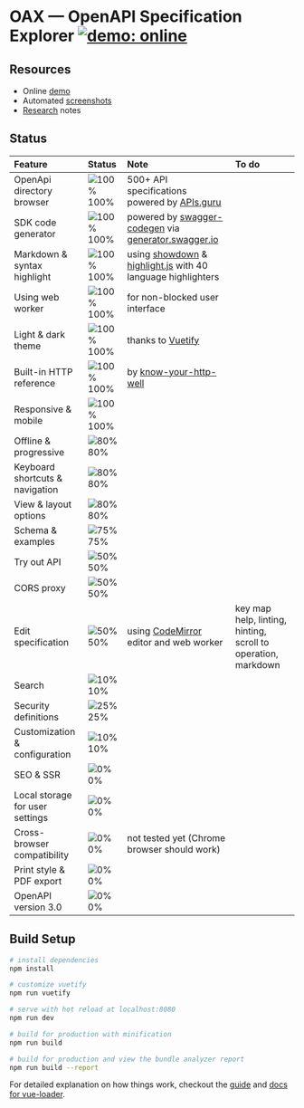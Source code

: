 # OAX &mdash; OpenAPI Specification Explorer [![demo: online](https://img.shields.io/badge/demo-online-brightgreen.svg?style=flat-square)](https://darosh.github.io/oax/)

## Resources

* Online [demo](https://darosh.github.io/oax/)
* Automated [screenshots](./doc/screenshots/README.md)
* [Research](./doc/RESEARCH.md) notes

## Status

|Feature|Status|Note|To do
|:---|:---|:---|:---
|OpenApi directory browser|![100%](https://placehold.it/12/44cc11?text=+) 100%| 500+ API specifications powered by [APIs.guru](https://apis.guru/openapi-directory/)
|SDK code generator|![100%](https://placehold.it/12/44cc11?text=+) 100%| powered by [swagger-codegen](https://github.com/swagger-api/swagger-codegen) via [generator.swagger.io](https://generator.swagger.io/) 
|Markdown & syntax highlight|![100%](https://placehold.it/12/44cc11?text=+) 100%| using [showdown](https://github.com/showdownjs/showdown) & [highlight.js](https://highlightjs.org/) with 40 language highlighters 
|Using web worker|![100%](https://placehold.it/12/44cc11?text=+) 100%| for non-blocked user interface
|Light & dark theme|![100%](https://placehold.it/12/44cc11?text=+) 100%| thanks to [Vuetify](https://vuetifyjs.com/)
|Built-in HTTP reference|![100%](https://placehold.it/12/44cc11?text=+) 100%| by [know-your-http-well](https://github.com/for-GET/know-your-http-well) 
|Responsive & mobile|![100%](https://placehold.it/12/44cc11?text=+) 100%|  
|Offline & progressive|![80%](https://placehold.it/12/44cc11?text=+) 80%| 
|Keyboard shortcuts & navigation|![80%](https://placehold.it/12/44cc11?text=+) 80%|
|View & layout options|![80%](https://placehold.it/12/44cc11?text=+) 80%| 
|Schema & examples|![75%](https://placehold.it/12/dfb317?text=+) 75%| 
|Try out API|![50%](https://placehold.it/12/dfb317?text=+) 50%| 
|CORS proxy|![50%](https://placehold.it/12/dfb317?text=+) 50%| 
|Edit specification|![50%](https://placehold.it/12/dfb317?text=+) 50%| using [CodeMirror](http://codemirror.net/) editor and web worker|key map help, linting, hinting, scroll to operation, markdown
|Search|![10%](https://placehold.it/12/dfb317?text=+) 10%| 
|Security definitions|![25%](https://placehold.it/12/e05d44?text=+) 25%| 
|Customization & configuration|![10%](https://placehold.it/12/e05d44?text=+) 10%| 
|SEO & SSR|![0%](https://placehold.it/12/e05d44?text=+) 0%| 
|Local storage for user settings|![0%](https://placehold.it/12/e05d44?text=+) 0%| 
|Cross-browser compatibility|![0%](https://placehold.it/12/e05d44?text=+) 0%| not tested yet (Chrome browser should work) 
|Print style & PDF export|![0%](https://placehold.it/12/e05d44?text=+) 0%|
|OpenAPI version 3.0|![0%](https://placehold.it/12/e05d44?text=+) 0%|

## Build Setup

``` bash
# install dependencies
npm install

# customize vuetify
npm run vuetify

# serve with hot reload at localhost:8080
npm run dev

# build for production with minification
npm run build

# build for production and view the bundle analyzer report
npm run build --report
```

For detailed explanation on how things work, checkout the [guide](http://vuejs-templates.github.io/webpack/) and [docs for vue-loader](http://vuejs.github.io/vue-loader).
